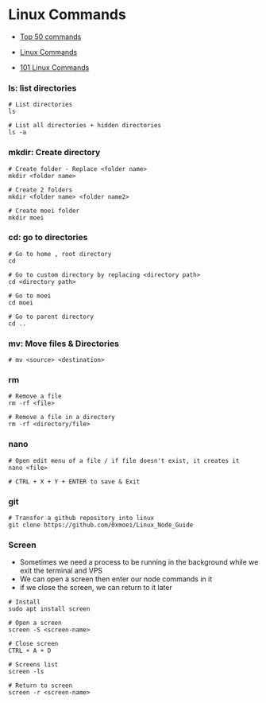# Linux Commands

* [Top 50 commands](https://www.digitalocean.com/community/tutorials/linux-commands)

* [Linux Commands](https://github.com/trinib/Linux-Bash-Commands)

* [101 Linux Commands](https://github.com/bobbyiliev/101-linux-commands-ebook)

### ls: list directories
```console
# List directories
ls

# List all directories + hidden directories
ls -a
```

### mkdir: Create directory
```console
# Create folder - Replace <folder name>
mkdir <folder name>

# Create 2 folders
mkdir <folder name> <folder name2>

# Create moei folder
mkdir moei
```

### cd: go to directories
```console
# Go to home , root directory
cd

# Go to custom directory by replacing <directory path>
cd <directory path>

# Go to moei
cd moei

# Go to parent directory
cd ..
```

### mv: Move files & Directories
```console
# mv <source> <destination>
```

### rm
```console
# Remove a file
rm -rf <file>

# Remove a file in a directory
rm -rf <directory/file>
```

### nano
```console
# Open edit menu of a file / if file doesn't exist, it creates it
nano <file>

# CTRL + X + Y + ENTER to save & Exit
```

### git
```console
# Transfer a github repository into linux
git clone https://github.com/0xmoei/Linux_Node_Guide
```

### Screen
* Sometimes we need a process to be running in the background while we exit the terminal and VPS
* We can open a screen then enter our node commands in it
* if we close the screen, we can return to it later
```console
# Install
sudo apt install screen

# Open a screen
screen -S <screen-name>

# Close screen
CTRL + A + D

# Screens list
screen -ls

# Return to screen
screen -r <screen-name>
```
